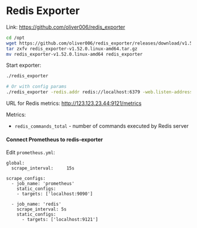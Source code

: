 # Redis Exporter

Link: https://github.com/oliver006/redis_exporter

```bash
cd /opt
wget https://github.com/oliver006/redis_exporter/releases/download/v1.52.0/redis_exporter-v1.52.0.linux-amd64.tar.gz
tar zxfv redis_exporter-v1.52.0.linux-amd64.tar.gz
mv redis_exporter-v1.52.0.linux-amd64 redis_exporter
```

Start exporter:

```bash
./redis_exporter

# Or with config params
./redis_exporter -redis.addr redis://localhost:6379 -web.listen-address=:9121 -web.telemetry-path=/metrics
```
URL for Redis metrics: http://123.123.23.44:9121/metrics

Metrics:

- `redis_commands_total` - number of commands executed by Redis server

#### Connect Prometheus to redis-exporter

Edit `prometheus.yml`:

```
global:
  scrape_interval:     15s

scrape_configs:
  - job_name: 'prometheus'
    static_configs:
    - targets: ['localhost:9090']

  - job_name: 'redis'
    scrape_interval: 5s
    static_configs:
      - targets: ['localhost:9121']
```
